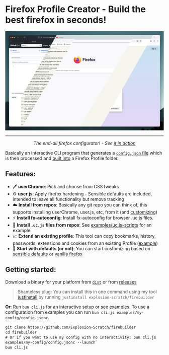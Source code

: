# Firefox Profile Creator - Build the best firefox in seconds!

<div align=center>
    <a href="img.png">
        <img src="img.png" width=800 alt="Demo Image 😁"/>
    </a>
    <hr>
    <center><i>The end-all firefox configurator! - See <a href="https://asciinema.org/a/671838">it in action</a></i></center>
</div>

Basically an interactive CLI program that generates a [`config.json` file](examples/my-config/config.jsonc) which is then processed and [built into](run.js) a Firefox Profile folder.

## **Features**:

- 🖊️ **userChrome**: Pick and choose from CSS tweaks
- ⚙️ **user.js**: Apply firefox hardening - Sensible defaults are included, intended to leave all functionality but remove tracking
- ☁️ **Install from repos**: Basically any git repo you can think of, this supports installing userChrome, user.js, etc, from it (and [customizing](examples/set-theme-prefs/config.jsonc))
- ⚡ **Install fx-autoconfig**: Install fx-autoconfig for browser .uc.js files.
- 🔄 **Install `.uc.js` files from repos**: See [examples/uc.js-scripts](examples/uc.js-scripts/config.jsonc) for an example.
- 📈 **Extend an existing profile**: This tool can copy bookmarks, history, passwords, extensions and cookies from an existing Profile ([example](examples/extend-profile/config.jsonc))
- 🫥 **Start with defaults (or not)**: You can start customizing based on [sensible defaults](examples/extend-default/config.jsonc) or [vanilla firefox](examples/vanilla-firefox/config.jsonc)

## **Getting started**:
Download a binary for your platform from [`dist`](/dist) or from [releases](https://github.com/Explosion-Scratch/firebuilder/releases/latest)

> Shameless plug: You can install this in one command using my tool [justinstall](https://github.com/explosion-scratch/justinstall) by running `justinstall explosion-scratch/firebuilder`

**Or**:
Run `bun cli.js` for an interactive setup or see [examples](examples/README.md). To use a configuration from examples you can run `bun cli.js examples/my-config/config.jsonc`.
```
git clone https://github.com/Explosion-Scratch/firebuilder
cd firebuilder
# Or if you want to use my config with no interactivity: bun cli.js examples/my-config/config.jsonc --launch`
bun cli.js
```
